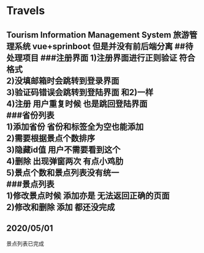 # Travels
Tourism Information Management System
旅游管理系统
vue+sprinboot 但是并没有前后端分离
##待处理项目
###注册界面
1)注册界面进行正则验证 符合格式  
2)没填邮箱时会跳转到登录界面  
3)验证码错误会跳转到登陆界面 和2)一样  
4)注册 用户重复时候 也是跳回登陆界面  
###省份列表  
1)添加省份 省份和标签全为空也能添加  
2)需要根据景点个数排序   
3)隐藏id值 用户不需要看到这个  
4)删除 出现弹窗两次 有点小鸡肋  
5)景点个数和景点列表没有统一  
###景点列表  
1)修改景点时候 添加亦是 无法返回正确的页面  
2)修改和删除 添加 都还没完成  
---------------------------------------
2020/05/01    
---------------------------------------
景点列表已完成

